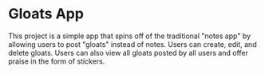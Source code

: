 # Gloats App

This project is a simple app that spins off of the traditional "notes app" by allowing users to post "gloats" instead of notes. Users can create, edit, and delete gloats. Users can also view all gloats posted by all users and offer praise in the form of stickers.